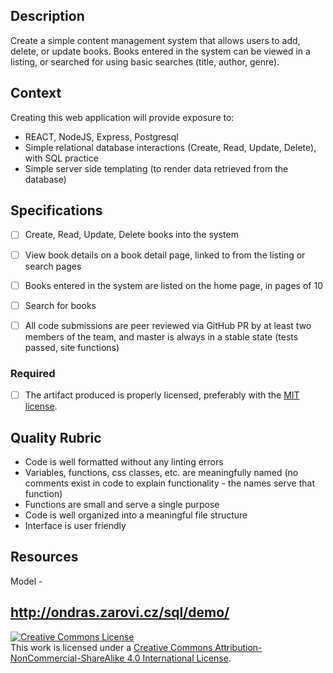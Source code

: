 ## Description

Create a simple content management system that allows users to add, delete, or update books.  Books entered in the system can be viewed in a listing, or searched for using basic searches (title, author, genre). 
## Context

Creating this web application will provide exposure to:
- REACT, NodeJS, Express, Postgresql
- Simple relational database interactions (Create, Read, Update, Delete), with SQL practice
- Simple server side templating (to render data retrieved from the database)

## Specifications
- [ ] Create, Read, Update, Delete books into the system
- [ ] View book details on a book detail page, linked to from the listing or search pages
- [ ] Books entered in the system are listed on the home page, in pages of 10
- [ ] Search for books 
- [ ] All code submissions are peer reviewed via GitHub PR by at least two members of the team, and master is always in a stable state (tests passed, site functions)


### Required
- [ ] The artifact produced is properly licensed, preferably with the [MIT license](https://opensource.org/licenses/MIT).

## Quality Rubric
- Code is well formatted without any linting errors
- Variables, functions, css classes, etc. are meaningfully named (no comments exist in code to explain functionality - the names serve that function)
- Functions are small and serve a single purpose
- Code is well organized into a meaningful file structure
- Interface is user friendly

## Resources

Model -
## http://ondras.zarovi.cz/sql/demo/

<!-- LICENSE -->

<a rel="license" href="http://creativecommons.org/licenses/by-nc-sa/4.0/"><img alt="Creative Commons License" style="border-width:0" src="https://i.creativecommons.org/l/by-nc-sa/4.0/80x15.png" /></a>
<br />This work is licensed under a <a rel="license" href="http://creativecommons.org/licenses/by-nc-sa/4.0/">Creative Commons Attribution-NonCommercial-ShareAlike 4.0 International License</a>.
